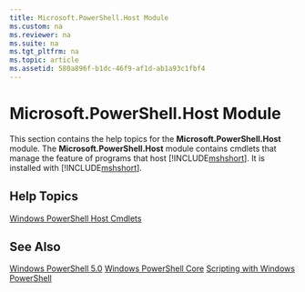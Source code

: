 ```yaml
---
title: Microsoft.PowerShell.Host Module
ms.custom: na
ms.reviewer: na
ms.suite: na
ms.tgt_pltfrm: na
ms.topic: article
ms.assetid: 580a896f-b1dc-46f9-af1d-ab1a93c1fbf4
---
```

# Microsoft.PowerShell.Host Module
This section contains the help topics for the **Microsoft.PowerShell.Host** module. The **Microsoft.PowerShell.Host** module contains cmdlets that manage the feature of programs that host [!INCLUDE[mshshort](../Token/mshshort_md.md)]. It is installed with [!INCLUDE[mshshort](../Token/mshshort_md.md)].

## Help Topics
[Windows PowerShell Host Cmdlets](http://go.microsoft.com/fwlink/?LinkID=245859)

## See Also
[Windows PowerShell 5.0](../Topic/Windows-PowerShell-5.0.md)
[Windows PowerShell Core](https://technet.microsoft.com/en-us/library/4b75f1e4-f327-48f3-92ab-bf5435094d41)
[Scripting with Windows PowerShell](../Topic/Scripting-with-Windows-PowerShell.md)

